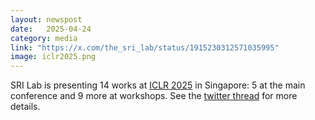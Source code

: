 ```yaml
---
layout: newspost
date:   2025-04-24
category: media
link: "https://x.com/the_sri_lab/status/1915230312571035995"
image: iclr2025.png
---
```


[]() SRI Lab is presenting 14 works at [ICLR 2025](https://iclr.cc/Conferences/2025) in Singapore: 5 at the main conference and 9 more at workshops. See the [twitter thread](https://x.com/the_sri_lab/status/1915230312571035995) for more details.